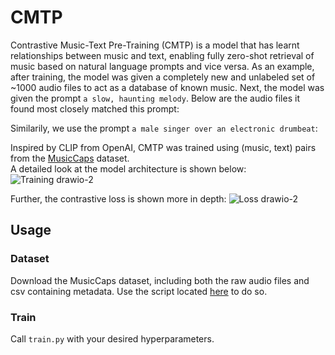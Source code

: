 # CMTP
Contrastive Music-Text Pre-Training (CMTP) is a model that has learnt relationships between music and text, enabling fully zero-shot retrieval of music based on natural language prompts and vice versa.
As an example, after training, the model was given a completely new and unlabeled set of ~1000 audio files to act as a database of known music. Next, the model was given the prompt `a slow, haunting melody`. Below are the audio files it found most closely matched this prompt:

Similarily, we use the prompt `a male singer over an electronic drumbeat`:

Inspired by CLIP from OpenAI, CMTP was trained using (music, text) pairs from the [MusicCaps](https://research.google/resources/datasets/musiccaps/) dataset.  
A detailed look at the model architecture is shown below:  
![Training drawio-2](https://github.com/deetsadi/CMTP/assets/47929718/951c59dd-a6a1-426b-bee0-0425b8eea011)

Further, the contrastive loss is shown more in depth:
![Loss drawio-2](https://github.com/deetsadi/CMTP/assets/47929718/bb95fb60-842b-47a1-a338-2db40cc15cdd)

## Usage
### Dataset
Download the MusicCaps dataset, including both the raw audio files and csv containing metadata. Use the script located [here]((https://github.com/nateraw/download-musiccaps-dataset)) to do so.
### Train
Call `train.py` with your desired hyperparameters.
